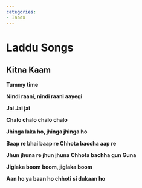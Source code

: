 ```yaml
---
categories:
- Inbox
---
```

# Laddu Songs

## **Kitna Kaam**

**Tummy time**

**Nindi raani, nindi raani aayegi**

**Jai Jai jai**

**Chalo chalo chalo chalo**

**Jhinga laka ho, jhinga jhinga ho**

**Baap re bhai baap re Chhota baccha aap re**

**Jhun jhuna re jhun jhuna Chhota bachha gun Guna**

**Jiglaka boom boom, jiglaka boom**

**Aan ho ya baan ho chhoti si dukaan ho**